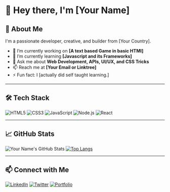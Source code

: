 # 👋 Hey there, I'm [Your Name]

## 🚀 About Me
I'm a passionate developer, creative, and builder from [Your Country].

- 🔭 I’m currently working on **[A text based Game in basic HTMl]**
- 🌱 I’m currently learning **[Javascript and its Frameworks]**
- 💬 Ask me about **Web Development, APIs, UI/UX, and CSS Tricks**
- 📫 Reach me at **[Your Email or Linktree]**
- ⚡ Fun fact: I [actually did self taught learning.]

---

## 🛠️ Tech Stack
![HTML5](https://img.shields.io/badge/-HTML5-E34F26?logo=html5&logoColor=white&style=flat)
![CSS3](https://img.shields.io/badge/-CSS3-1572B6?logo=css3&logoColor=white&style=flat)
![JavaScript](https://img.shields.io/badge/-JavaScript-F7DF1E?logo=javascript&logoColor=black&style=flat)
![Node.js](https://img.shields.io/badge/-Node.js-339933?logo=nodedotjs&logoColor=white&style=flat)
![React](https://img.shields.io/badge/-React-61DAFB?logo=react&logoColor=black&style=flat)

---

## 📈 GitHub Stats
![Your Name's GitHub Stats](https://github-readme-stats.vercel.app/api?username=kaioken-glitch&show_icons=true&theme=radical)
[![Top Langs](https://github-readme-stats.vercel.app/api/top-langs/?username=kaioken-glitch&layout=compact)](https://github.com/YourUsername)

---

## 📫 Connect with Me
[![LinkedIn](https://img.shields.io/badge/-LinkedIn-blue?logo=linkedin&style=flat)](https://linkedin.com/in/dutchlady)
[![Twitter](https://img.shields.io/badge/-Twitter-1DA1F2?logo=twitter&logoColor=white&style=flat)](https://twitter.com/OgYapZ)
[![Portfolio](https://img.shields.io/badge/-Portfolio-black?style=flat)](https://yourwebsite.com)

